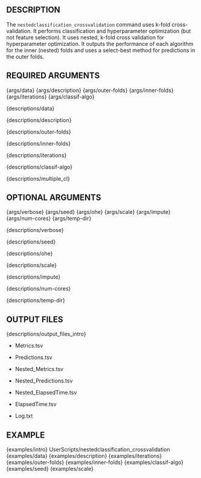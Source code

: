 ## DESCRIPTION

The `nestedclassification_crossvalidation` command uses k-fold cross-validation. It performs classification and hyperparameter optimization (but not feature selection). It uses nested, k-fold cross validation for hyperparameter optimization. It outputs the performance of each algorithm for the inner (nested) folds and uses a select-best method for predictions in the outer folds.

## REQUIRED ARGUMENTS

{args/data}
{args/description}
{args/outer-folds}
{args/inner-folds}
{args/iterations}
{args/classif-algo}

{descriptions/data}

{descriptions/description}

{descriptions/outer-folds}

{descriptions/inner-folds}

{descriptions/iterations}

{descriptions/classif-algo}

{descriptions/multiple_cl}

## OPTIONAL ARGUMENTS

{args/verbose}
{args/seed}
{args/ohe}
{args/scale}
{args/impute}
{args/num-cores}
{args/temp-dir}

{descriptions/verbose}

{descriptions/seed}

{descriptions/ohe}

{descriptions/scale}

{descriptions/impute}

{descriptions/num-cores}

{descriptions/temp-dir}

## OUTPUT FILES

{descriptions/output_files_intro}

* Metrics.tsv

* Predictions.tsv

* Nested_Metrics.tsv

* Nested_Predictions.tsv

* Nested_ElapsedTime.tsv

* ElapsedTime.tsv

* Log.txt

## EXAMPLE

{examples/intro}
      UserScripts/nestedclassification_crossvalidation \
{examples/data}
{examples/description}
{examples/iterations}
{examples/outer-folds}
{examples/inner-folds}
{examples/classif-algo}
{examples/seed}
{examples/scale}
